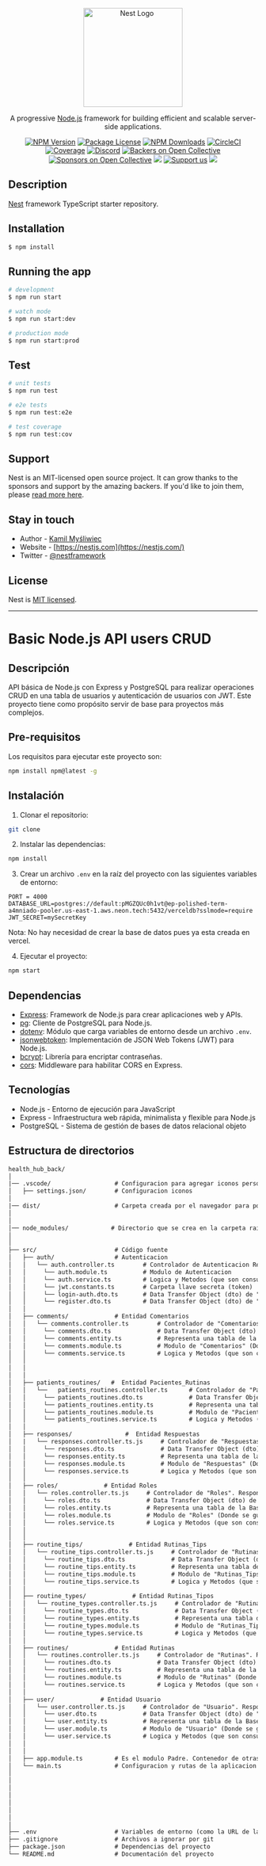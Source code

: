





<p align="center">
  <a href="http://nestjs.com/" target="blank"><img src="https://nestjs.com/img/logo-small.svg" width="200" alt="Nest Logo" /></a>
</p>

[circleci-image]: https://img.shields.io/circleci/build/github/nestjs/nest/master?token=abc123def456
[circleci-url]: https://circleci.com/gh/nestjs/nest

  <p align="center">A progressive <a href="http://nodejs.org" target="_blank">Node.js</a> framework for building efficient and scalable server-side applications.</p>
    <p align="center">
<a href="https://www.npmjs.com/~nestjscore" target="_blank"><img src="https://img.shields.io/npm/v/@nestjs/core.svg" alt="NPM Version" /></a>
<a href="https://www.npmjs.com/~nestjscore" target="_blank"><img src="https://img.shields.io/npm/l/@nestjs/core.svg" alt="Package License" /></a>
<a href="https://www.npmjs.com/~nestjscore" target="_blank"><img src="https://img.shields.io/npm/dm/@nestjs/common.svg" alt="NPM Downloads" /></a>
<a href="https://circleci.com/gh/nestjs/nest" target="_blank"><img src="https://img.shields.io/circleci/build/github/nestjs/nest/master" alt="CircleCI" /></a>
<a href="https://coveralls.io/github/nestjs/nest?branch=master" target="_blank"><img src="https://coveralls.io/repos/github/nestjs/nest/badge.svg?branch=master#9" alt="Coverage" /></a>
<a href="https://discord.gg/G7Qnnhy" target="_blank"><img src="https://img.shields.io/badge/discord-online-brightgreen.svg" alt="Discord"/></a>
<a href="https://opencollective.com/nest#backer" target="_blank"><img src="https://opencollective.com/nest/backers/badge.svg" alt="Backers on Open Collective" /></a>
<a href="https://opencollective.com/nest#sponsor" target="_blank"><img src="https://opencollective.com/nest/sponsors/badge.svg" alt="Sponsors on Open Collective" /></a>
  <a href="https://paypal.me/kamilmysliwiec" target="_blank"><img src="https://img.shields.io/badge/Donate-PayPal-ff3f59.svg"/></a>
    <a href="https://opencollective.com/nest#sponsor"  target="_blank"><img src="https://img.shields.io/badge/Support%20us-Open%20Collective-41B883.svg" alt="Support us"></a>
  <a href="https://twitter.com/nestframework" target="_blank"><img src="https://img.shields.io/twitter/follow/nestframework.svg?style=social&label=Follow"></a>
</p>
  <!--[![Backers on Open Collective](https://opencollective.com/nest/backers/badge.svg)](https://opencollective.com/nest#backer)
  [![Sponsors on Open Collective](https://opencollective.com/nest/sponsors/badge.svg)](https://opencollective.com/nest#sponsor)-->

## Description

[Nest](https://github.com/nestjs/nest) framework TypeScript starter repository.

## Installation

```bash
$ npm install
```

## Running the app

```bash
# development
$ npm run start

# watch mode
$ npm run start:dev

# production mode
$ npm run start:prod
```

## Test

```bash
# unit tests
$ npm run test

# e2e tests
$ npm run test:e2e

# test coverage
$ npm run test:cov
```

## Support

Nest is an MIT-licensed open source project. It can grow thanks to the sponsors and support by the amazing backers. If you'd like to join them, please [read more here](https://docs.nestjs.com/support).

## Stay in touch

- Author - [Kamil Myśliwiec](https://kamilmysliwiec.com)
- Website - [https://nestjs.com](https://nestjs.com/)
- Twitter - [@nestframework](https://twitter.com/nestframework)

## License

Nest is [MIT licensed](LICENSE).


----------------------------------------------------------------------------------------------------------------

# Basic Node.js API users CRUD

## Descripción

API básica de Node.js con Express y PostgreSQL para realizar operaciones CRUD en una tabla de usuarios y autenticación de usuarios con JWT. Este proyecto tiene como propósito servir de base para proyectos más complejos.

## Pre-requisitos

Los requisitos para ejecutar este proyecto son:

```bash
npm install npm@latest -g
```

## Instalación

1. Clonar el repositorio:

```bash
git clone
```

2. Instalar las dependencias:

```bash
npm install
```

3. Crear un archivo `.env` en la raíz del proyecto con las siguientes variables de entorno:

```env
PORT = 4000
DATABASE_URL=postgres://default:pMGZQUc0h1vt@ep-polished-term-a4mniado-pooler.us-east-1.aws.neon.tech:5432/verceldb?sslmode=require
JWT_SECRET=mySecretKey
```

Nota: No hay necesidad de crear la base de datos pues ya esta creada en vercel.

4. Ejecutar el proyecto:

```bash
npm start
```

## Dependencias

- [Express](https://expressjs.com/es/): Framework de Node.js para crear aplicaciones web y APIs.
- [pg](https://node-postgres.com/): Cliente de PostgreSQL para Node.js.
- [dotenv](https://www.npmjs.com/package/dotenv): Módulo que carga variables de entorno desde un archivo `.env`.
- [jsonwebtoken](https://www.npmjs.com/package/jsonwebtoken): Implementación de JSON Web Tokens (JWT) para Node.js.
- [bcrypt](https://www.npmjs.com/package/bcrypt): Librería para encriptar contraseñas.
- [cors](https://www.npmjs.com/package/cors): Middleware para habilitar CORS en Express.

## Tecnologías

- Node.js - Entorno de ejecución para JavaScript
- Express - Infraestructura web rápida, minimalista y flexible para Node.js
- PostgreSQL - Sistema de gestión de bases de datos relacional objeto

## Estructura de directorios

```txt
health_hub_back/
│
|── .vscode/                  # Configuracion para agregar iconos personalizados al proyecto y hacer que se vea como un proyecto Nest.js en Visual Studio Code
│   ├── settings.json/        # Configuracion iconos
│
|── dist/                     # Carpeta creada por el navegador para poder leer TypeScript en JavaScript
│   
│
│── node_modules/            # Directorio que se crea en la carpeta raíz de nuestro proyecto cuando instalamos paquetes o dependencias mediante npm.
│
│
├── src/                      # Código fuente
│   ├── auth/                 # Autenticacion
│   │   └── auth.controller.ts        # Controlador de Autenticacion Responsable de manejar las solicitudes  entrantes y devolver las respuestas al cliente. En esta van los Endpoints (URLs) y donde esta el CRUD
│   │     └── auth.module.ts          # Modulo de Autenticacion
│   │     └── auth.service.ts         # Logica y Metodos (que son consumidos en el controlador) de Autenticacion
│   │     └── jwt.constants.ts        # Carpeta llave secreta (token)
│   │     └── login-auth.dto.ts       # Data Transfer Object (dto) de "Login". (Guía para que el desarrollador y aquellos que consumen la API sepan que de forma espera tener el cuerpo de la solicitud.)
│   │     └── register.dto.ts         # Data Transfer Object (dto) de "Create New Account".
│   │
│   ├── comments/             # Entidad Comentarios
│   │   └── comments.controller.ts        # Controlador de "Comentarios" Responsable de manejar las solicitudes entrantes y devolver las respuestas al cliente. En esta van los Endpoints (URLs) y donde esta el CRUD
│   │     └── comments.dto.ts             # Data Transfer Object (dto) de "Comentarios". (Guía para que el desarrollador y aquellos que consumen la API sepan que de forma espera tener el cuerpo de la solicitud.) Tipo de datos que espera que el backend
│   │     └── comments.entity.ts          # Representa una tabla de la Base de Datos
│   │     └── comments.module.ts          # Modulo de "Comentarios" (Donde se guardan las clases del controlador, entity, service. Para exportarlas al modulo madre)
│   │     └── comments.service.ts         # Logica y Metodos (que son consumidos en el controlador) de los comentarios
│   │   
│   │
│   │
│   ├── patients_routines/   #  Entidad Pacientes_Rutinas
│   │   └──   patients_routines.controller.ts      # Controlador de "Pacientes_Rutinas". Responsable de manejar las solicitudes entrantes y devolver las respuestas al cliente. En esta van los Endpoints (URLs) y donde esta el CRUD.
│   │     └── patients_routines.dto.ts             # Data Transfer Object (dto) de "Pacientes_Rutinas". (Guía para que el desarrollador y aquellos que consumen la API sepan que de forma espera tener el cuerpo de la solicitud.) Tipo de datos que espera que el backend.
│   │     └── patients_routines.entity.ts          # Representa una tabla de la Base de Datos
│   │     └── patients_routines.module.ts          # Modulo de "Pacientes_Rutinas" (Donde se guardan las clases del controlador, entity, service. Para exportarlas al modulo madre)
│   │     └── patients_routines.service.ts         # Logica y Metodos (que son consumidos en el controlador) de las rutinas de los pacientes.
│   │  
│   ├── responses/               #  Entidad Respuestas
│   |   └── responses.controller.ts.js     # Controlador de "Respuestas". Responsable de manejar las solicitudes entrantes y devolver las respuestas al cliente. En esta van los Endpoints (URLs) y donde esta el CRUD.
│   │     └── responses.dto.ts             # Data Transfer Object (dto) de "Respuestas". (Guía para que el desarrollador y aquellos que consumen la API sepan que de forma espera tener el cuerpo de la solicitud.) Tipo de datos que espera que el backend.
│   │     └── responses.entity.ts          # Representa una tabla de la Base de Datos
│   │     └── responses.module.ts          # Modulo de "Respuestas" (Donde se guardan las clases del controlador, entity, service. Para exportarlas al modulo madre)
│   │     └── responses.service.ts         # Logica y Metodos (que son consumidos en el controlador) de las Respuestas.
│   │ 
│   ├── roles/             # Entidad Roles
│   │   └── roles.controller.ts.js     # Controlador de "Roles". Responsable de manejar las solicitudes entrantes y devolver las respuestas al cliente. En esta van los Endpoints (URLs) y donde esta el CRUD.
│   │     └── roles.dto.ts             # Data Transfer Object (dto) de "Roles". (Guía para que el desarrollador y aquellos que consumen la API sepan que de forma espera tener el cuerpo de la solicitud.) Tipo de datos que espera que el backend.
│   │     └── roles.entity.ts          # Representa una tabla de la Base de Datos
│   │     └── roles.module.ts          # Modulo de "Roles" (Donde se guardan las clases del controlador, entity, service. Para exportarlas al modulo madre)
│   │     └── roles.service.ts         # Logica y Metodos (que son consumidos en el controlador) de los Roles.
│   │ 
│   │ 
│   ├── routine_tips/             # Entidad Rutinas_Tips
│   │   └── routine_tips.controller.ts.js     # Controlador de "Rutinas_Tips". Responsable de manejar las solicitudes entrantes y devolver las respuestas al cliente. En esta van los Endpoints (URLs) y donde esta el CRUD.
│   │     └── routine_tips.dto.ts             # Data Transfer Object (dto) de "Rutinas_Tips". (Guía para que el desarrollador y aquellos que consumen la API sepan que de forma espera tener el cuerpo de la solicitud.) Tipo de datos que espera que el backend.
│   │     └── routine_tips.entity.ts          # Representa una tabla de la Base de Datos
│   │     └── routine_tips.module.ts          # Modulo de "Rutinas_Tips" (Donde se guardan las clases del controlador, entity, service. Para exportarlas al modulo madre)
│   │     └── routine_tips.service.ts         # Logica y Metodos (que son consumidos en el controlador) de los Rutinas_Tips.
│   │ 
│   ├── routine_types/             # Entidad Rutinas_Tipos
│   │   └── routine_types.controller.ts.js     # Controlador de "Rutinas_Tipos". Responsable de manejar las solicitudes entrantes y devolver las respuestas al cliente. En esta van los Endpoints (URLs) y donde esta el CRUD.
│   │     └── routine_types.dto.ts             # Data Transfer Object (dto) de "Rutinas_Tipos". (Guía para que el desarrollador y aquellos que consumen la API sepan que de forma espera tener el cuerpo de la solicitud.) Tipo de datos que espera que el backend.
│   │     └── routine_types.entity.ts          # Representa una tabla de la Base de Datos
│   │     └── routine_types.module.ts          # Modulo de "Rutinas_Tipos" (Donde se guardan las clases del controlador, entity, service. Para exportarlas al modulo madre)
│   │     └── routine_types.service.ts         # Logica y Metodos (que son consumidos en el controlador) de las Rutinas_Tipos.
│   │ 
│   ├── routines/             # Entidad Rutinas
│   │   └── routines.controller.ts.js     # Controlador de "Rutinas". Responsable de manejar las solicitudes entrantes y devolver las respuestas al cliente. En esta van los Endpoints (URLs) y donde esta el CRUD.
│   │     └── routines.dto.ts             # Data Transfer Object (dto) de "Rutinas". (Guía para que el desarrollador y aquellos que consumen la API sepan que de forma espera tener el cuerpo de la solicitud.) Tipo de datos que espera que el backend.
│   │     └── routines.entity.ts          # Representa una tabla de la Base de Datos
│   │     └── routines.module.ts          # Modulo de "Rutinas" (Donde se guardan las clases del controlador, entity, service. Para exportarlas al modulo madre)
│   │     └── routines.service.ts         # Logica y Metodos (que son consumidos en el controlador) de las Rutinas.
│   │ 
│   ├── user/             # Entidad Usuario
│   │   └── user.controller.ts.js     # Controlador de "Usuario". Responsable de manejar las solicitudes entrantes y devolver las respuestas al cliente. En esta van los Endpoints (URLs) y donde esta el CRUD.
│   │     └── user.dto.ts             # Data Transfer Object (dto) de "Usuario". (Guía para que el desarrollador y aquellos que consumen la API sepan que de forma espera tener el cuerpo de la solicitud.) Tipo de datos que espera que el backend.
│   │     └── user.entity.ts          # Representa una tabla de la Base de Datos
│   │     └── user.module.ts          # Modulo de "Usuario" (Donde se guardan las clases del controlador, entity, service. Para exportarlas al modulo madre)
│   │     └── user.service.ts         # Logica y Metodos (que son consumidos en el controlador) del Usuario.
│   │ 
│   │ 
│   ├── app.module.ts         # Es el modulo Padre. Contenedor de otras clases o artefactos, como son los controladores, servicios y otros componentes desarrollados con Nest
│   └── main.ts               # Configuracion y rutas de la aplicacion
│
│ 
│ 
│ 
│ 
│ 
│ 
│ 
├── .env                      # Variables de entorno (como la URL de la base de datos, puerto del servidor, etc.)
├── .gitignore                # Archivos a ignorar por git
├── package.json              # Dependencias del proyecto
└── README.md                 # Documentación del proyecto

```
